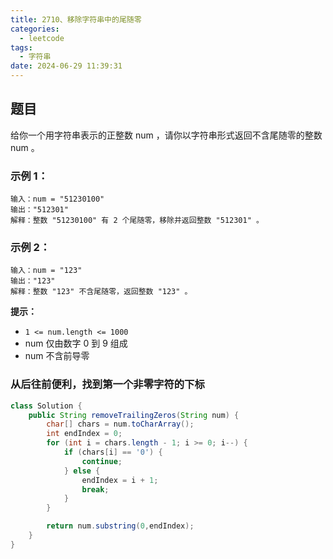```yaml
---
title: 2710、移除字符串中的尾随零
categories:
  - leetcode
tags:
  - 字符串
date: 2024-06-29 11:39:31
---
```


## 题目

给你一个用字符串表示的正整数 num ，请你以字符串形式返回不含尾随零的整数 num 。

 

### 示例 1：
```
输入：num = "51230100"
输出："512301"
解释：整数 "51230100" 有 2 个尾随零，移除并返回整数 "512301" 。
```
### 示例 2：
```
输入：num = "123"
输出："123"
解释：整数 "123" 不含尾随零，返回整数 "123" 。
``` 

**提示：**

- `1 <= num.length <= 1000`
- num 仅由数字 0 到 9 组成
- num 不含前导零

### 从后往前便利，找到第一个非零字符的下标

```java
class Solution {
    public String removeTrailingZeros(String num) {
        char[] chars = num.toCharArray();
        int endIndex = 0;
        for (int i = chars.length - 1; i >= 0; i--) {
            if (chars[i] == '0') {
                continue;
            } else {
                endIndex = i + 1;
                break;
            }
        }

        return num.substring(0,endIndex);
    }
}
```